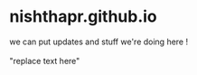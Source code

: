 # nishthapr.github.io
we can put updates and stuff we're doing here ! <br/><br/>"replace text here"
